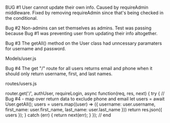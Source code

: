 BUG #1
User cannot update their own info. Caused by requireAdmin middleware. Fixed by removing requireAdmin since that's being checked in the conditional.

Bug #2
Non-admins can set themselves as admins. Test was passing because Bug #1 was preventing user from updating their info altogether.


Bug #3
The getAll() method on the User class had unncessary paramaters for username and password.

Models/user.js


Bug #4
The get "/" route for all users returns email and phone when it should only return username, first, and last names.

routes/users.js

router.get('/', authUser, requireLogin, async function(req, res, next) {
  try {
    // Bug #4 - map over return data to exclude phone and email
    let users = await User.getAll();
    users = users.map((user) => ({
      username: user.username,
      first_name: user.first_name,
      last_name: user.last_name
    }))
    return res.json({ users });
  } catch (err) {
    return next(err);
  }
}); // end

